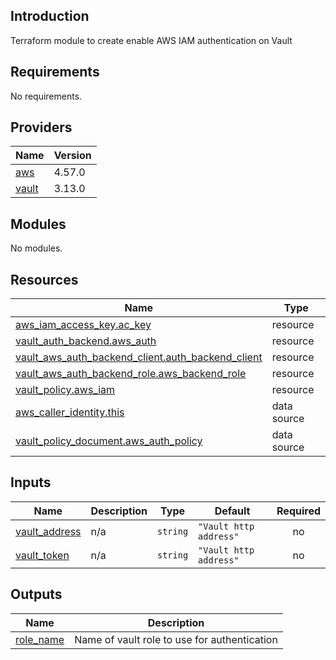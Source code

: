## Introduction
Terraform module to create enable AWS IAM authentication on Vault

<!-- BEGIN_TF_DOCS -->
## Requirements

No requirements.

## Providers

| Name | Version |
|------|---------|
| <a name="provider_aws"></a> [aws](#provider\_aws) | 4.57.0 |
| <a name="provider_vault"></a> [vault](#provider\_vault) | 3.13.0 |

## Modules

No modules.

## Resources

| Name | Type |
|------|------|
| [aws_iam_access_key.ac_key](https://registry.terraform.io/providers/hashicorp/aws/latest/docs/resources/iam_access_key) | resource |
| [vault_auth_backend.aws_auth](https://registry.terraform.io/providers/hashicorp/vault/latest/docs/resources/auth_backend) | resource |
| [vault_aws_auth_backend_client.auth_backend_client](https://registry.terraform.io/providers/hashicorp/vault/latest/docs/resources/aws_auth_backend_client) | resource |
| [vault_aws_auth_backend_role.aws_backend_role](https://registry.terraform.io/providers/hashicorp/vault/latest/docs/resources/aws_auth_backend_role) | resource |
| [vault_policy.aws_iam](https://registry.terraform.io/providers/hashicorp/vault/latest/docs/resources/policy) | resource |
| [aws_caller_identity.this](https://registry.terraform.io/providers/hashicorp/aws/latest/docs/data-sources/caller_identity) | data source |
| [vault_policy_document.aws_auth_policy](https://registry.terraform.io/providers/hashicorp/vault/latest/docs/data-sources/policy_document) | data source |

## Inputs

| Name | Description | Type | Default | Required |
|------|-------------|------|---------|:--------:|
| <a name="input_vault_address"></a> [vault\_address](#input\_vault\_address) | n/a | `string` | `"Vault http address"` | no |
| <a name="input_vault_token"></a> [vault\_token](#input\_vault\_token) | n/a | `string` | `"Vault http address"` | no |

## Outputs

| Name | Description |
|------|-------------|
| <a name="output_role_name"></a> [role\_name](#output\_role\_name) | Name of vault role to use for authentication |
<!-- END_TF_DOCS -->
